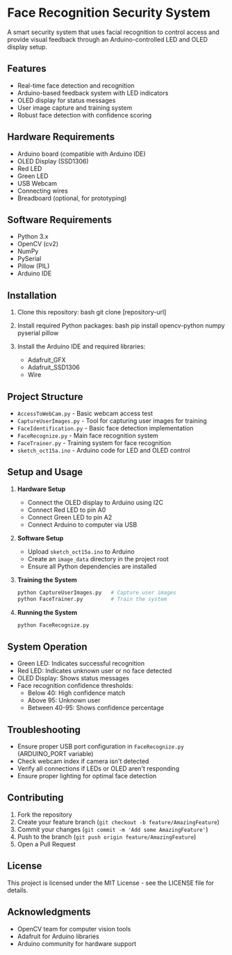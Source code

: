 # Face Recognition Security System

A smart security system that uses facial recognition to control access and provide visual feedback through an Arduino-controlled LED and OLED display setup.

## Features

- Real-time face detection and recognition
- Arduino-based feedback system with LED indicators
- OLED display for status messages
- User image capture and training system
- Robust face detection with confidence scoring

## Hardware Requirements

- Arduino board (compatible with Arduino IDE)
- OLED Display (SSD1306)
- Red LED
- Green LED
- USB Webcam
- Connecting wires
- Breadboard (optional, for prototyping)

## Software Requirements

- Python 3.x
- OpenCV (cv2)
- NumPy
- PySerial
- Pillow (PIL)
- Arduino IDE

## Installation

1. Clone this repository:
   bash
git clone [repository-url]

2. Install required Python packages:
   bash
pip install opencv-python numpy pyserial pillow


3. Install the Arduino IDE and required libraries:
   - Adafruit_GFX
   - Adafruit_SSD1306
   - Wire

## Project Structure

- `AccessToWebCam.py` - Basic webcam access test
- `CaptureUserImages.py` - Tool for capturing user images for training
- `FaceIdentification.py` - Basic face detection implementation
- `FaceRecognize.py` - Main face recognition system
- `FaceTrainer.py` - Training system for face recognition
- `sketch_oct15a.ino` - Arduino code for LED and OLED control

## Setup and Usage

1. **Hardware Setup**
   - Connect the OLED display to Arduino using I2C
   - Connect Red LED to pin A0
   - Connect Green LED to pin A2
   - Connect Arduino to computer via USB

2. **Software Setup**
   - Upload `sketch_oct15a.ino` to Arduino
   - Create an `image_data` directory in the project root
   - Ensure all Python dependencies are installed

3. **Training the System**
   ```bash
   python CaptureUserImages.py   # Capture user images
   python FaceTrainer.py         # Train the system
   ```

4. **Running the System**
   ```bash
   python FaceRecognize.py
   ```

## System Operation

- Green LED: Indicates successful recognition
- Red LED: Indicates unknown user or no face detected
- OLED Display: Shows status messages
- Face recognition confidence thresholds:
  - Below 40: High confidence match
  - Above 95: Unknown user
  - Between 40-95: Shows confidence percentage

## Troubleshooting

- Ensure proper USB port configuration in `FaceRecognize.py` (ARDUINO_PORT variable)
- Check webcam index if camera isn't detected
- Verify all connections if LEDs or OLED aren't responding
- Ensure proper lighting for optimal face detection

## Contributing

1. Fork the repository
2. Create your feature branch (`git checkout -b feature/AmazingFeature`)
3. Commit your changes (`git commit -m 'Add some AmazingFeature'`)
4. Push to the branch (`git push origin feature/AmazingFeature`)
5. Open a Pull Request

## License

This project is licensed under the MIT License - see the LICENSE file for details.

## Acknowledgments

- OpenCV team for computer vision tools
- Adafruit for Arduino libraries
- Arduino community for hardware support
